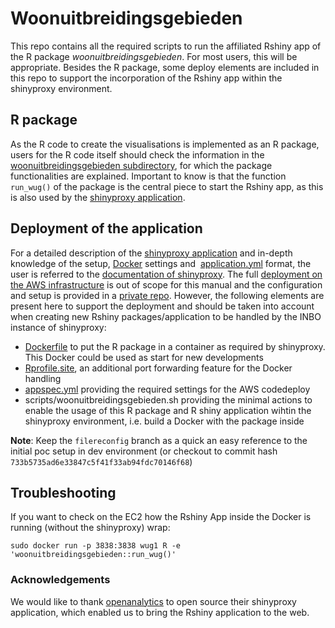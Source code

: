 
# Woonuitbreidingsgebieden 

This repo contains all the required scripts to run the affiliated Rshiny app of the R package *woonuitbreidingsgebieden*. For most users, this will be appropriate. Besides the R package, some deploy elements are included in this repo to support the incorporation of the Rshiny app within the shinyproxy environment.

## R package

As the R code to create the visualisations is implemented as an R package, users for the R code itself should check the information in the [woonuitbreidingsgebieden subdirectory](https://github.com/inbo/woonuitbreidingsgebieden/tree/master/woonuitbreidingsgebieden), for which the package functionalities are explained. Important to know is that the function `run_wug()` of the package is the central piece to start the Rshiny app, as this is also used by the [shinyproxy application](http://www.shinyproxy.io/). 

## Deployment of the application

For a detailed description of the [shinyproxy application](http://www.shinyproxy.io/) and in-depth knowledge of the setup, [Docker](https://github.com/inbo/woonuitbreidingsgebieden/blob/master/Dockerfile) settings and  [application.yml](https://github.com/inbo/woonuitbreidingsgebieden/blob/master/application.yml) format, the user is referred to the [documentation of shinyproxy]((http://www.shinyproxy.io/)). The  full [deployment on the AWS infrastructure](https://www.milieuinfo.be/confluence/pages/viewpage.action?spaceKey=INBOAWS&title=Shiny-Proxy) is out of scope for this manual and the configuration and setup is provided in a [private repo](https://github.com/inbo/shinyproxy). However, the following elements are present here to support the deployment and should be taken into account when creating new Rshiny packages/application to be handled by the INBO instance of shinyproxy:

* [Dockerfile](https://github.com/inbo/woonuitbreidingsgebieden/blob/master/Dockerfile) to put the R package in a container as required by shinyproxy. This Docker could be used as start for new developments
* [Rprofile.site](https://github.com/inbo/woonuitbreidingsgebieden/blob/master/Rprofile.site), an additional port forwarding feature for the Docker handling
* [appspec.yml](https://github.com/inbo/woonuitbreidingsgebieden/blob/master/appspec.yml) providing the required settings for the AWS codedeploy
* scripts/woonuitbreidingsgebieden.sh providing the minimal actions to enable the usage of this R package and R shiny application wihtin the shinyproxy environment, i.e. build a Docker with the package inside

**Note**: Keep the `filereconfig` branch as a quick an easy reference to the initial poc setup in dev environment (or checkout to commit hash `733b5735ad6e33847c5f41f33ab94fdc70146f68`)

## Troubleshooting

If you want to check on the EC2 how the Rshiny App inside the Docker is running (without the shinyproxy) wrap:

```
sudo docker run -p 3838:3838 wug1 R -e 'woonuitbreidingsgebieden::run_wug()'
```

### Acknowledgements
We would like to thank [openanalytics](https://www.openanalytics.eu/) to open source their shinyproxy application, which enabled us to bring the Rshiny application to the web. 


